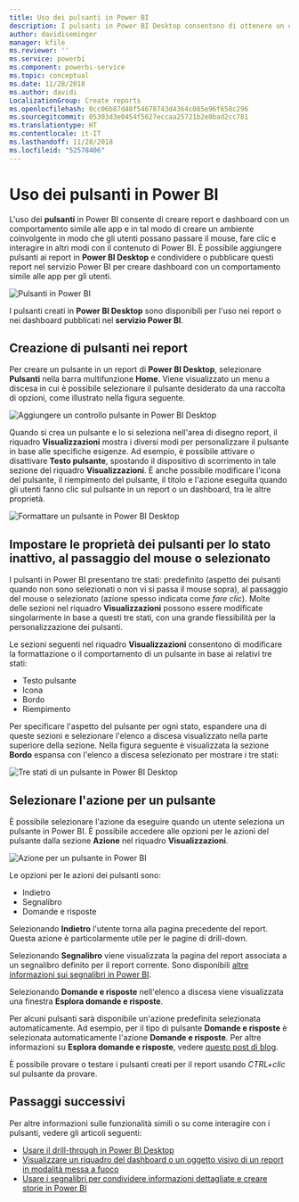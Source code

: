 ```yaml
---
title: Uso dei pulsanti in Power BI
description: I pulsanti in Power BI Desktop consentono di ottenere un comportamento simile a quello delle app per i report e i dashboard, offrendo un'esperienza più coinvolgente agli utenti
author: davidiseminger
manager: kfile
ms.reviewer: ''
ms.service: powerbi
ms.component: powerbi-service
ms.topic: conceptual
ms.date: 11/28/2018
ms.author: davidi
LocalizationGroup: Create reports
ms.openlocfilehash: 0cc06b87d48f54678743d4364c085e96f658c296
ms.sourcegitcommit: 05303d3e0454f5627eccaa25721b2e0bad2cc781
ms.translationtype: HT
ms.contentlocale: it-IT
ms.lasthandoff: 11/28/2018
ms.locfileid: "52578406"
---
```

# <a name="using-buttons-in-power-bi"></a>Uso dei pulsanti in Power BI
L'uso dei **pulsanti** in Power BI consente di creare report e dashboard con un comportamento simile alle app e in tal modo di creare un ambiente coinvolgente in modo che gli utenti possano passare il mouse, fare clic e interagire in altri modi con il contenuto di Power BI. È possibile aggiungere pulsanti ai report in **Power BI Desktop** e condividere o pubblicare questi report nel servizio Power BI per creare dashboard con un comportamento simile alle app per gli utenti.

![Pulsanti in Power BI](media/desktop-buttons/desktop-buttons_01.png)

I pulsanti creati in **Power BI Desktop** sono disponibili per l'uso nei report o nei dashboard pubblicati nel **servizio Power BI**.

## <a name="creating-buttons-in-reports"></a>Creazione di pulsanti nei report
Per creare un pulsante in un report di **Power BI Desktop**, selezionare **Pulsanti** nella barra multifunzione **Home**. Viene visualizzato un menu a discesa in cui è possibile selezionare il pulsante desiderato da una raccolta di opzioni, come illustrato nella figura seguente. 

![Aggiungere un controllo pulsante in Power BI Desktop](media/desktop-buttons/desktop-buttons_02.png)

Quando si crea un pulsante e lo si seleziona nell'area di disegno report, il riquadro **Visualizzazioni** mostra i diversi modi per personalizzare il pulsante in base alle specifiche esigenze. Ad esempio, è possibile attivare o disattivare **Testo pulsante**, spostando il dispositivo di scorrimento in tale sezione del riquadro **Visualizzazioni**. È anche possibile modificare l'icona del pulsante, il riempimento del pulsante, il titolo e l'azione eseguita quando gli utenti fanno clic sul pulsante in un report o un dashboard, tra le altre proprietà.

![Formattare un pulsante in Power BI Desktop](media/desktop-buttons/desktop-buttons_03.png)

## <a name="set-button-properties-when-idle-hovered-over-or-selected"></a>Impostare le proprietà dei pulsanti per lo stato inattivo, al passaggio del mouse o selezionato

I pulsanti in Power BI presentano tre stati: predefinito (aspetto dei pulsanti quando non sono selezionati o non vi si passa il mouse sopra), al passaggio del mouse o selezionato (azione spesso indicata come *fare clic*). Molte delle sezioni nel riquadro **Visualizzazioni** possono essere modificate singolarmente in base a questi tre stati, con una grande flessibilità per la personalizzazione dei pulsanti.

Le sezioni seguenti nel riquadro **Visualizzazioni** consentono di modificare la formattazione o il comportamento di un pulsante in base ai relativi tre stati:

* Testo pulsante
* Icona
* Bordo
* Riempimento

Per specificare l'aspetto del pulsante per ogni stato, espandere una di queste sezioni e selezionare l'elenco a discesa visualizzato nella parte superiore della sezione. Nella figura seguente è visualizzata la sezione **Bordo** espansa con l'elenco a discesa selezionato per mostrare i tre stati:

![Tre stati di un pulsante in Power BI Desktop](media/desktop-buttons/desktop-buttons_04.png)


## <a name="select-the-action-for-a-button"></a>Selezionare l'azione per un pulsante

È possibile selezionare l'azione da eseguire quando un utente seleziona un pulsante in Power BI. È possibile accedere alle opzioni per le azioni del pulsante dalla sezione **Azione** nel riquadro **Visualizzazioni**.

![Azione per un pulsante in Power BI](media/desktop-buttons/desktop-buttons_05.png)

Le opzioni per le azioni dei pulsanti sono:

* Indietro
* Segnalibro
* Domande e risposte

Selezionando **Indietro** l'utente torna alla pagina precedente del report. Questa azione è particolarmente utile per le pagine di drill-down.

Selezionando **Segnalibro** viene visualizzata la pagina del report associata a un segnalibro definito per il report corrente. Sono disponibili [altre informazioni sui segnalibri in Power BI](desktop-bookmarks.md). 

Selezionando **Domande e risposte** nell'elenco a discesa viene visualizzata una finestra **Esplora domande e risposte**. 

Per alcuni pulsanti sarà disponibile un'azione predefinita selezionata automaticamente. Ad esempio, per il tipo di pulsante **Domande e risposte** è selezionata automaticamente l'azione **Domande e risposte**. Per altre informazioni su **Esplora domande e risposte**, vedere [questo post di blog](https://powerbi.microsoft.com/blog/power-bi-desktop-april-2018-feature-summary/#Q&AExplorer).

È possibile provare o testare i pulsanti creati per il report usando *CTRL+clic* sul pulsante da provare. 

## <a name="next-steps"></a>Passaggi successivi
Per altre informazioni sulle funzionalità simili o su come interagire con i pulsanti, vedere gli articoli seguenti:

* [Usare il drill-through in Power BI Desktop](desktop-drillthrough.md)
* [Visualizzare un riquadro del dashboard o un oggetto visivo di un report in modalità messa a fuoco](consumer/end-user-focus.md)
* [Usare i segnalibri per condividere informazioni dettagliate e creare storie in Power BI](desktop-bookmarks.md)


